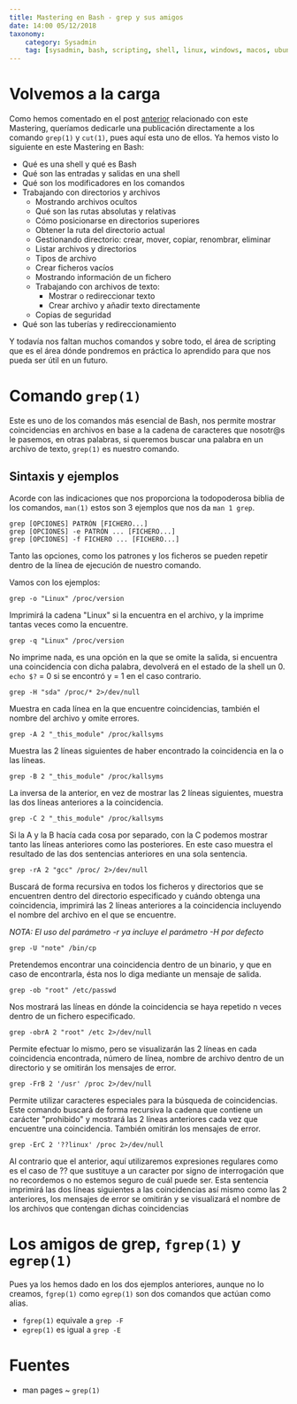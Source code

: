 ```yaml
---
title: Mastering en Bash - grep y sus amigos
date: 14:00 05/12/2018
taxonomy:
    category: Sysadmin
    tag: [sysadmin, bash, scripting, shell, linux, windows, macos, ubuntu, gentoo, fedora, debian, opensuse, freebsd, openbsd, opensolaris]
---
```


# Volvemos a la carga
Como hemos comentado en el post [anterior](https://echemosunbitstazo.es/blog/mastering-bash-redireccionamientos-tuberias?target=_blank) relacionado con este Mastering, queríamos dedicarle una publicación directamente a los comando `grep(1)` y `cut(1)`, pues aquí esta uno de ellos.
Ya hemos visto lo siguiente en este Mastering en Bash:
 * Qué es una shell y qué es Bash
 * Qué son las entradas y salidas en una shell
 * Qué son los modificadores en los comandos
 * Trabajando con directorios y archivos
   * Mostrando archivos ocultos
   * Qué son las rutas absolutas y relativas
   * Cómo posicionarse en directorios superiores
   * Obtener la ruta del directorio actual
   * Gestionando directorio: crear, mover, copiar, renombrar, eliminar
   * Listar archivos y directorios
   * Tipos de archivo
   * Crear ficheros vacíos
   * Mostrando información de un fichero
   * Trabajando con archivos de texto:
     * Mostrar o redireccionar texto
     * Crear archivo y añadir texto directamente
   * Copias de seguridad
* Qué son las tuberías y redireccionamiento

Y todavía nos faltan muchos comandos y sobre todo, el área de scripting que es el área dónde pondremos en práctica lo aprendido para que nos pueda ser útil en un futuro.

# Comando `grep(1)`
Este es uno de los comandos más esencial de Bash, nos permite mostrar coincidencias en archivos en base a la cadena de caracteres que nosotr@s le pasemos, en otras palabras, si queremos buscar una palabra en un archivo de texto, `grep(1)` es nuestro comando.

## Sintaxis y ejemplos
Acorde con las indicaciones que nos proporciona la todopoderosa biblia de los comandos, `man(1)` estos son 3 ejemplos que nos da `man 1 grep`. 
```
grep [OPCIONES] PATRÓN [FICHERO...]
grep [OPCIONES] -e PATRÓN ... [FICHERO...]
grep [OPCIONES] -f FICHERO ... [FICHERO...]
```

Tanto las opciones, como los patrones y los ficheros se pueden repetir dentro de la línea de ejecución de nuestro comando.

Vamos con los ejemplos:

```
grep -o "Linux" /proc/version
```

Imprimirá la cadena "Linux" si la encuentra en el archivo, y la imprime tantas veces como la encuentre.

```
grep -q "Linux" /proc/version
```
No imprime nada, es una opción en la que se omite la salida, si encuentra una coincidencia con dicha palabra, devolverá en el estado de la shell un 0.
`echo $?` = 0 si se encontró y = 1 en el caso contrario.

```
grep -H "sda" /proc/* 2>/dev/null
```
Muestra en cada línea en la que encuentre coincidencias, también el nombre del archivo y omite errores.

```
grep -A 2 "_this_module" /proc/kallsyms
```
Muestra las 2 líneas siguientes de haber encontrado la coincidencia en la o las líneas.

```
grep -B 2 "_this_module" /proc/kallsyms
```
La inversa de la anterior, en vez de mostrar las 2 líneas siguientes, muestra las dos líneas anteriores a la coincidencia.

```
grep -C 2 "_this_module" /proc/kallsyms
```
Si la A y la B hacía cada cosa por separado, con la C podemos mostrar tanto las líneas anteriores como las posteriores. En este caso muestra el resultado de las dos sentencias anteriores en una sola sentencia.

```
grep -rA 2 "gcc" /proc/ 2>/dev/null
```
Buscará de forma recursiva en todos los ficheros y directorios que se encuentren dentro del directorio especificado y cuándo obtenga una coincidencia, imprimirá las 2 líneas anteriores a la coincidencia incluyendo el nombre del archivo en el que se encuentre.

_NOTA: El uso del parámetro -r ya incluye el parámetro -H por defecto_

```
grep -U "note" /bin/cp
```
Pretendemos encontrar una coincidencia dentro de un binario, y que en caso de encontrarla, ésta nos lo diga mediante un mensaje de salida.

```
grep -ob "root" /etc/passwd
```
Nos mostrará las líneas en dónde la coincidencia se haya repetido n veces dentro de un fichero especificado.

```
grep -obrA 2 "root" /etc 2>/dev/null
```
Permite efectuar lo mismo, pero se visualizarán las 2 líneas en cada coincidencia encontrada, número de línea, nombre de archivo dentro de un directorio y se omitirán los mensajes de error.

```
grep -FrB 2 '/usr' /proc 2>/dev/null
```
Permite utilizar caracteres especiales para la búsqueda de coincidencias. Este comando buscará de forma recursiva la cadena que contiene un carácter "prohibido" y mostrará las 2 líneas anteriores cada vez que encuentre una coincidencia. También omitirán los mensajes de error.

```
grep -ErC 2 '??linux' /proc 2>/dev/null
```
Al contrario que el anterior, aquí utilizaremos expresiones regulares como es el caso de ?? que sustituye a un caracter por signo de interrogación que no recordemos o no estemos seguro de cuál puede ser. Esta sentencia imprimirá las dos líneas siguientes a las coincidencias así mismo como las 2 anteriores, los mensajes de error se omitirán y se visualizará el nombre de los archivos que contengan dichas coincidencias

# Los amigos de grep, `fgrep(1)` y `egrep(1)`
Pues ya los hemos dado en los dos ejemplos anteriores, aunque no lo creamos, `fgrep(1)` como `egrep(1)` son dos comandos que actúan como alias.
 * `fgrep(1)` equivale a `grep -F`
 * `egrep(1)` es igual a `grep -E`

# Fuentes
* man pages ~ `grep(1)`






